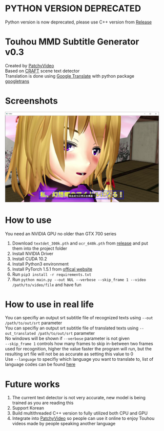 # PYTHON VERSION DEPRECATED
Python version is now deprecated, please use C++ version from [Release](https://github.com/PatchyVideo/MMD-Translator/releases)
# Touhou MMD Subtitle Generator v0.3
Created by [PatchyVideo](https://thvideo.tv)\
Based on [CRAFT](https://arxiv.org/pdf/1904.01941.pdf) scene text detector\
Translation is done using [Google Translate](https://translate.google.com/) with python package [googletrans](https://github.com/ssut/py-googletrans)
# Screenshots
![](v0.3-screenshot-1.png)
# How to use
You need an NVIDIA GPU no older than GTX 700 series
1. Download `textdet_300k.pth` and `ocr_640k.pth` from [release](https://github.com/PatchyVideo/MMD-Translator/releases/tag/v0.3) and put them into the project folder
1. Install NVIDIA Driver
1. Install CUDA 10.2
1. Install Python3 environment
1. Install PyTorch 1.5.1 from [offical website](https://pytorch.org/)
1. Run `pip3 install -r requirements.txt`
1. Run `python main.py --out NUL --verbose --skip_frame 1 --video /path/to/video/file` and have fun
# How to use in real life
You can specifiy an output srt subtitle file of recognized texts using `--out /path/to/out/srt` parameter\
You can specifiy an output srt subtitle file of translated texts using `--out_translated /path/to/out/srt` parameter\
No windows will be shown if `--verbose` parameter is not given \
`--skip_frame 1` controls how many frames to skip in-between two frames used for recognition, higher the value faster the program will run, but the resulting srt file will not be as accurate as setting this value to 0 \
Use `--language` to specifiy which language you want to translate to, list of language codes can be found [here](https://py-googletrans.readthedocs.io/en/latest/)
# Future works
1. The current text detector is not very accurate, new model is being trained as you are reading this
1. Support Korean
1. Build multithreaded C++ version to fully utilized both CPU and GPU
1. Integrate into [PatchyVideo](https://thvideo.tv) so people can use it online to enjoy Touhou videos made by people speaking another language